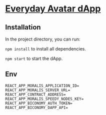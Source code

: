 # [Everyday Avatar dApp](https://www.everydayavatar.com/)

## Installation

In the project directory, you can run:

`npm install` to install all dependencies.

`npm start` to start the dApp.

## Env
```
REACT_APP_MORALIS_APPLICATION_ID=
REACT_APP_MORALIS_SERVER_URL=
REACT_APP_CONTRACT_ADDRESS=
REACT_APP_MORALIS_SPEEDY_NODES_KEY=
REACT_APP_BICONOMY_AUTH_TOKEN=
REACT_APP_BICONOMY_DAPP_API=

```

